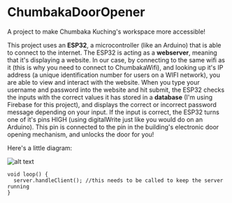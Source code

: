 # ChumbakaDoorOpener
A project to make Chumbaka Kuching's workspace more accessible!

This project uses an **ESP32**, a microcontroller (like an Arduino) that is able to connect to the internet.  The ESP32 is acting as a **webserver**, meaning that it's displaying a website.  In our case, by connecting to the same wifi as it (this is why you need to connect to ChumbakaWifi), and looking up it's IP address (a unique identification number for users on a WIFI network), you are able to view and interact with the website.  When you type your username and password into the website and hit submit, the ESP32 checks the inputs with the correct values it has stored in a **database** (I'm using Firebase for this project), and displays the correct or incorrect password message depending on your input.  If the input is correct, the ESP32 turns one of it's pins HIGH (using digitalWrite just like you would do on an Arduino).  This pin is connected to the pin in the building's electronic door opening mechanism, and unlocks the door for you!

Here's a little diagram:

![alt text](https://github.com/[kareemsayshi]/[ChumbakaDoorOpener]/blob/[main]/diagram.png?raw=true)

```
void loop() {
  server.handleClient(); //this needs to be called to keep the server running
}
```
